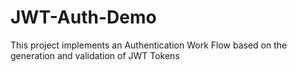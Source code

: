 # JWT-Auth-Demo
This project implements an Authentication Work Flow based on the generation and validation of JWT Tokens
